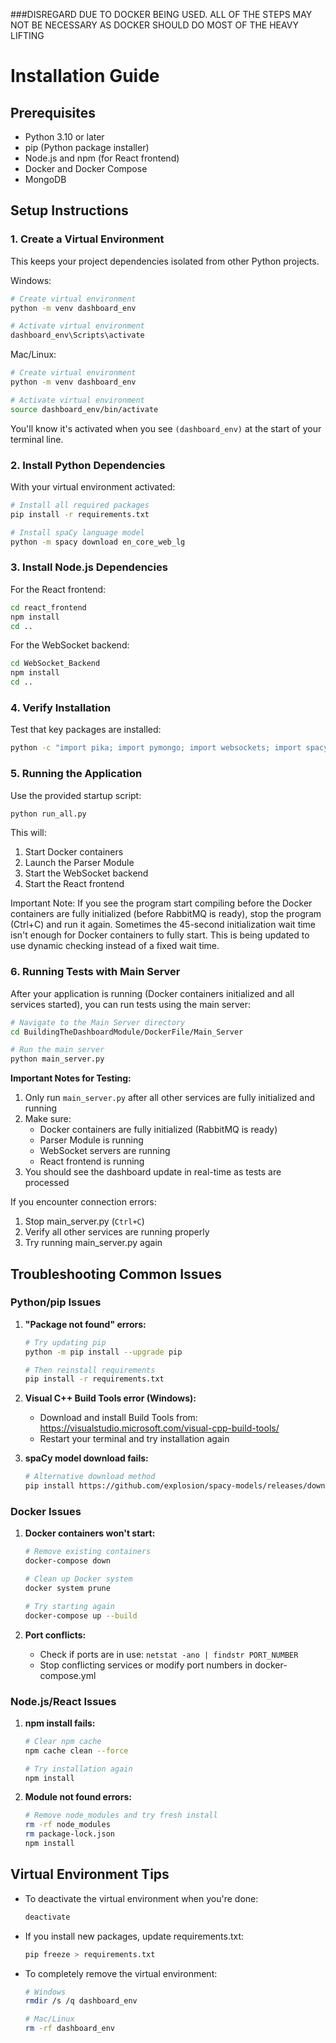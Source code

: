 
###DISREGARD DUE TO DOCKER BEING USED. ALL OF THE STEPS MAY NOT BE NECESSARY AS DOCKER SHOULD DO MOST OF THE HEAVY LIFTING


# Installation Guide

## Prerequisites
- Python 3.10 or later
- pip (Python package installer)
- Node.js and npm (for React frontend)
- Docker and Docker Compose
- MongoDB

## Setup Instructions

### 1. Create a Virtual Environment

This keeps your project dependencies isolated from other Python projects.

Windows:
```bash
# Create virtual environment
python -m venv dashboard_env

# Activate virtual environment
dashboard_env\Scripts\activate
```

Mac/Linux:
```bash
# Create virtual environment
python -m venv dashboard_env

# Activate virtual environment
source dashboard_env/bin/activate
```

You'll know it's activated when you see `(dashboard_env)` at the start of your terminal line.

### 2. Install Python Dependencies

With your virtual environment activated:
```bash
# Install all required packages
pip install -r requirements.txt

# Install spaCy language model
python -m spacy download en_core_web_lg
```

### 3. Install Node.js Dependencies

For the React frontend:
```bash
cd react_frontend
npm install
cd ..
```

For the WebSocket backend:
```bash
cd WebSocket_Backend
npm install
cd ..
```

### 4. Verify Installation

Test that key packages are installed:
```bash
python -c "import pika; import pymongo; import websockets; import spacy; print('All core packages installed successfully!')"
```

### 5. Running the Application

Use the provided startup script:
```bash
python run_all.py
```

This will:
1. Start Docker containers
2. Launch the Parser Module
3. Start the WebSocket backend
4. Start the React frontend

Important Note: If you see the program start compiling before the Docker containers are fully initialized (before RabbitMQ is ready), stop the program (Ctrl+C) and run it again. Sometimes the 45-second initialization wait time isn't enough for Docker containers to fully start. This is being updated to use dynamic checking instead of a fixed wait time.

### 6. Running Tests with Main Server

After your application is running (Docker containers initialized and all services started), you can run tests using the main server:

```bash
# Navigate to the Main Server directory
cd BuildingTheDashboardModule/DockerFile/Main_Server

# Run the main server
python main_server.py
```

**Important Notes for Testing:**
1. Only run `main_server.py` after all other services are fully initialized and running
2. Make sure:
   - Docker containers are fully initialized (RabbitMQ is ready)
   - Parser Module is running
   - WebSocket servers are running
   - React frontend is running
3. You should see the dashboard update in real-time as tests are processed

If you encounter connection errors:
1. Stop main_server.py (`Ctrl+C`)
2. Verify all other services are running properly
3. Try running main_server.py again

## Troubleshooting Common Issues

### Python/pip Issues

1. **"Package not found" errors:**
   ```bash
   # Try updating pip
   python -m pip install --upgrade pip
   
   # Then reinstall requirements
   pip install -r requirements.txt
   ```

2. **Visual C++ Build Tools error (Windows):**
   - Download and install Build Tools from: https://visualstudio.microsoft.com/visual-cpp-build-tools/
   - Restart your terminal and try installation again

3. **spaCy model download fails:**
   ```bash
   # Alternative download method
   pip install https://github.com/explosion/spacy-models/releases/download/en_core_web_lg-3.5.0/en_core_web_lg-3.5.0-py3-none-any.whl
   ```

### Docker Issues

1. **Docker containers won't start:**
   ```bash
   # Remove existing containers
   docker-compose down
   
   # Clean up Docker system
   docker system prune
   
   # Try starting again
   docker-compose up --build
   ```

2. **Port conflicts:**
   - Check if ports are in use: `netstat -ano | findstr PORT_NUMBER`
   - Stop conflicting services or modify port numbers in docker-compose.yml

### Node.js/React Issues

1. **npm install fails:**
   ```bash
   # Clear npm cache
   npm cache clean --force
   
   # Try installation again
   npm install
   ```

2. **Module not found errors:**
   ```bash
   # Remove node_modules and try fresh install
   rm -rf node_modules
   rm package-lock.json
   npm install
   ```

## Virtual Environment Tips

- To deactivate the virtual environment when you're done:
  ```bash
  deactivate
  ```

- If you install new packages, update requirements.txt:
  ```bash
  pip freeze > requirements.txt
  ```

- To completely remove the virtual environment:
  ```bash
  # Windows
  rmdir /s /q dashboard_env
  
  # Mac/Linux
  rm -rf dashboard_env
  ```



